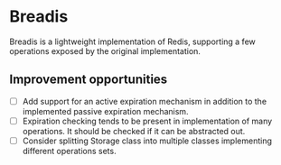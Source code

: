 # Breadis

Breadis is a lightweight implementation of Redis, supporting a few operations exposed by the original implementation.

## Improvement opportunities

- [ ] Add support for an active expiration mechanism in addition to the implemented passive expiration mechanism.
- [ ] Expiration checking tends to be present in implementation of many operations. It should be checked if it can be abstracted out.
- [ ] Consider splitting Storage class into multiple classes implementing different operations sets.